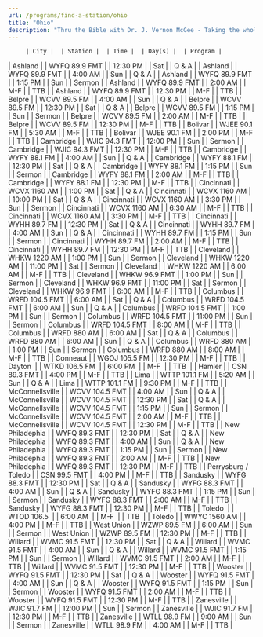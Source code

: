 ```yaml
---
url: /programs/find-a-station/ohio
title: "Ohio"
description: "Thru the Bible with Dr. J. Vernon McGee - Taking the whole Word to the whole world"
---
```





         | City |  | Station |  | Time |  | Day(s) |  | Program |
| Ashland |  | WYFQ 89.9 FMT |  | 12:30 PM |  | Sat |  | Q & A |
| Ashland |  | WYFQ 89.9 FMT |  | 4:00 AM |  | Sun |  | Q & A |
| Ashland |  | WYFQ 89.9 FMT |  | 1:15 PM |  | Sun |  | Sermon |
| Ashland |  | WYFQ 89.9 FMT |  | 2:00 AM |  | M-F |  | TTB |
| Ashland |  | WYFQ 89.9 FMT |  | 12:30 PM |  | M-F |  | TTB |
| Belpre |  | WCVV 89.5 FM |  | 4:00 AM |  | Sun |  | Q & A |
| Belpre |  | WCVV 89.5 FM |  | 12:30 PM |  | Sat |  | Q & A |
| Belpre |  | WCVV 89.5 FM |  | 1:15 PM |  | Sun |  | Sermon |
| Belpre |  | WCVV 89.5 FM |  | 2:00 AM |  | M-F |  | TTB |
| Belpre |  | WCVV 89.5 FM |  | 12:30 PM |  | M-F |  | TTB |
| Bolivar |  | WJEE 90.1 FM |  | 5:30 AM |  | M-F |  | TTB |
| Bolivar |  | WJEE 90.1 FM |  | 2:00 PM |  | M-F |  | TTB |
| Cambridge |  | WJIC 94.3 FMT |  | 12:00 PM |  | Sun |  | Sermon |
| Cambridge |  | WJIC 94.3 FMT |  | 12:30 PM |  | M-F |  | TTB |
| Cambridge |  | WYFY 88.1 FM |  | 4:00 AM |  | Sun |  | Q & A |
| Cambridge |  | WYFY 88.1 FM |  | 12:30 PM |  | Sat |  | Q & A |
| Cambridge |  | WYFY 88.1 FM |  | 1:15 PM |  | Sun |  | Sermon |
| Cambridge |  | WYFY 88.1 FM |  | 2:00 AM |  | M-F |  | TTB |
| Cambridge |  | WYFY 88.1 FM |  | 12:30 PM |  | M-F |  | TTB |
| Cincinnati |  | WCVX 1160 AM |  | 1:00 PM |  | Sat |  | Q & A |
| Cincinnati |  | WCVX 1160 AM |  | 10:00 PM |  | Sat |  | Q & A |
| Cincinnati |  | WCVX 1160 AM |  | 3:30 PM |  | Sun |  | Sermon |
| Cincinnati |  | WCVX 1160 AM |  | 6:30 AM |  | M-F |  | TTB |
| Cincinnati |  | WCVX 1160 AM |  | 3:30 PM |  | M-F |  | TTB |
| Cincinnati |  | WYHH 89.7 FM |  | 12:30 PM |  | Sat |  | Q & A |
| Cincinnati |  | WYHH 89.7 FM |  | 4:00 AM |  | Sun |  | Q & A |
| Cincinnati |  | WYHH 89.7 FM |  | 1:15 PM |  | Sun |  | Sermon |
| Cincinnati |  | WYHH 89.7 FM |  | 2:00 AM |  | M-F |  | TTB |
| Cincinnati |  | WYHH 89.7 FM |  | 12:30 PM |  | M-F |  | TTB |
| Cleveland |  | WHKW 1220 AM |  | 1:00 PM |  | Sun |  | Sermon |
| Cleveland |  | WHKW 1220 AM |  | 11:00 PM |  | Sat |  | Sermon |
| Cleveland |  | WHKW 1220 AM |  | 6:00 AM |  | M-F |  | TTB |
| Cleveland |  | WHKW 96.9 FMT |  | 1:00 PM |  | Sun |  | Sermon |
| Cleveland |  | WHKW 96.9 FMT |  | 11:00 PM |  | Sat |  | Sermon |
| Cleveland |  | WHKW 96.9 FMT |  | 6:00 AM |  | M-F |  | TTB |
| Columbus |  | WRFD 104.5 FMT |  | 6:00 AM |  | Sat |  | Q & A |
| Columbus |  | WRFD 104.5 FMT |  | 6:00 AM |  | Sun |  | Q & A |
| Columbus |  | WRFD 104.5 FMT |  | 1:00 PM |  | Sun |  | Sermon |
| Columbus |  | WRFD 104.5 FMT |  | 11:00 PM |  | Sun |  | Sermon |
| Columbus |  | WRFD 104.5 FMT |  | 8:00 AM |  | M-F |  | TTB |
| Columbus |  | WRFD 880 AM |  | 6:00 AM |  | Sat |  | Q & A |
| Columbus |  | WRFD 880 AM |  | 6:00 AM |  | Sun |  | Q & A |
| Columbus |  | WRFD 880 AM |  | 1:00 PM |  | Sun |  | Sermon |
| Columbus |  | WRFD 880 AM |  | 8:00 AM |  | M-F |  | TTB |
| Conneaut |  | WGOJ 105.5 FM |  | 12:30 PM |  | M-F |  | TTB |
| Dayton  |  | WTKD 106.5 FM  |  | 6:00 PM  |  | M-F  |  | TTB  |
| Hamler |  | CSN 89.3 FMT |  | 4:00 PM |  | M-F |  | TTB |
| Lima |  | WTTP 101.1 FM |  | 5:20 AM |  | Sun |  | Q & A |
| Lima |  | WTTP 101.1 FM |  | 9:30 PM |  | M-F |  | TTB |
| McConnellsville |  | WCVV 104.5 FMT |  | 4:00 AM |  | Sun |  | Q & A |
| McConnellsville |  | WCVV 104.5 FMT |  | 12:30 PM |  | Sat |  | Q & A |
| McConnellsville |  | WCVV 104.5 FMT |  | 1:15 PM |  | Sun |  | Sermon |
| McConnellsville |  | WCVV 104.5 FMT |  | 2:00 AM |  | M-F |  | TTB |
| McConnellsville |  | WCVV 104.5 FMT |  | 12:30 PM |  | M-F |  | TTB |
| New Philadephia |  | WYFQ 89.3 FMT |  | 12:30 PM |  | Sat |  | Q & A |
| New Philadephia |  | WYFQ 89.3 FMT |  | 4:00 AM |  | Sun |  | Q & A |
| New Philadephia |  | WYFQ 89.3 FMT |  | 1:15 PM |  | Sun |  | Sermon |
| New Philadephia |  | WYFQ 89.3 FMT |  | 2:00 AM |  | M-F |  | TTB |
| New Philadephia |  | WYFQ 89.3 FMT |  | 12:30 PM |  | M-F |  | TTB |
| Perrysburg / Toledo |  | CSN 99.5 FMT |  | 4:00 PM |  | M-F |  | TTB |
| Sandusky |  | WYFG 88.3 FMT |  | 12:30 PM |  | Sat |  | Q & A |
| Sandusky |  | WYFG 88.3 FMT |  | 4:00 AM |  | Sun |  | Q & A |
| Sandusky |  | WYFG 88.3 FMT |  | 1:15 PM |  | Sun |  | Sermon |
| Sandusky |  | WYFG 88.3 FMT |  | 2:00 AM |  | M-F |  | TTB |
| Sandusky |  | WYFG 88.3 FMT |  | 12:30 PM |  | M-F |  | TTB |
| Toledo  |  | WTOD 106.5  |  | 6:00 AM  |  | M-F  |  | TTB  |
| Toledo |  | WWYC 1560 AM |  | 4:00 PM |  | M-F |  | TTB |
| West Union |  | WZWP 89.5 FM |  | 6:00 AM |  | Sun |  | Sermon |
| West Union |  | WZWP 89.5 FM |  | 12:30 PM |  | M-F |  | TTB |
| Willard |  | WVMC 91.5 FMT |  | 12:30 PM |  | Sat |  | Q & A |
| Willard |  | WVMC 91.5 FMT |  | 4:00 AM |  | Sun |  | Q & A |
| Willard |  | WVMC 91.5 FMT |  | 1:15 PM |  | Sun |  | Sermon |
| Willard |  | WVMC 91.5 FMT |  | 2:00 AM |  | M-F |  | TTB |
| Willard |  | WVMC 91.5 FMT |  | 12:30 PM |  | M-F |  | TTB |
| Wooster |  | WYFQ 91.5 FMT |  | 12:30 PM |  | Sat |  | Q & A |
| Wooster |  | WYFQ 91.5 FMT |  | 4:00 AM |  | Sun |  | Q & A |
| Wooster |  | WYFQ 91.5 FMT |  | 1:15 PM |  | Sun |  | Sermon |
| Wooster |  | WYFQ 91.5 FMT |  | 2:00 AM |  | M-F |  | TTB |
| Wooster |  | WYFQ 91.5 FMT |  | 12:30 PM |  | M-F |  | TTB |
| Zanesville |  | WJIC 91.7 FM |  | 12:00 PM |  | Sun |  | Sermon |
| Zanesville |  | WJIC 91.7 FM |  | 12:30 PM |  | M-F |  | TTB |
| Zanesville |  | WTLL 98.9 FM |  | 9:00 AM |  | Sun |  | Sermon |
| Zanesville |  | WTLL 98.9 FM |  | 4:00 AM |  | M-F |  | TTB |

  





